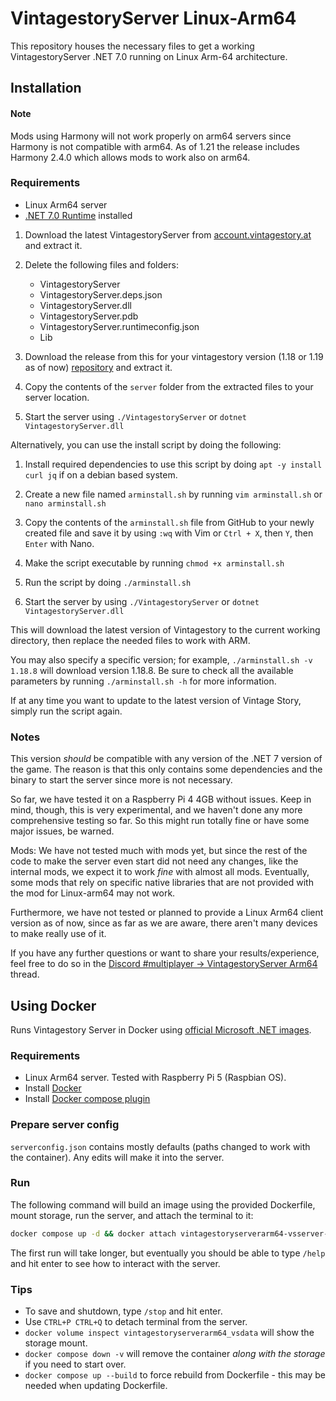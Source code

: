 # VintagestoryServer Linux-Arm64

This repository houses the necessary files to get a working VintagestoryServer .NET 7.0 running on Linux Arm-64 architecture.

## Installation

#### Note
Mods using Harmony will not work properly on arm64 servers since Harmony is not compatible with arm64.
As of 1.21 the release includes Harmony 2.4.0 which allows mods to work also on arm64.

### Requirements
- Linux Arm64 server
- [.NET 7.0 Runtime](https://dotnet.microsoft.com/en-us/download/dotnet/7.0) installed

1. Download the latest VintagestoryServer from [account.vintagestory.at](https://account.vintagestory.at/) and extract it.
2. Delete the following files and folders:
   - VintagestoryServer
   - VintagestoryServer.deps.json
   - VintagestoryServer.dll
   - VintagestoryServer.pdb
   - VintagestoryServer.runtimeconfig.json
   - Lib

3. Download the release from this for your vintagestory version (1.18 or 1.19 as of now) [repository](https://github.com/anegostudios/VintagestoryServerArm64/releases) and extract it.

4. Copy the contents of the `server` folder from the extracted files to your server location.

5. Start the server using `./VintagestoryServer` or `dotnet VintagestoryServer.dll`

Alternatively, you can use the install script by doing the following:
1. Install required dependencies to use this script by doing `apt -y install curl jq` if on a debian based system. 

2. Create a new file named `arminstall.sh` by running `vim arminstall.sh` or `nano arminstall.sh`

3. Copy the contents of the `arminstall.sh` file from GitHub to your newly created file and save it by using `:wq` with Vim or `Ctrl + X`, then `Y`, then `Enter` with Nano.

4. Make the script executable by running `chmod +x arminstall.sh`

5. Run the script by doing `./arminstall.sh`

6. Start the server by using `./VintagestoryServer` or `dotnet VintagestoryServer.dll`

This will download the latest version of Vintagestory to the current working directory, then replace the needed files to work with ARM.

You may also specify a specific version; for example, `./arminstall.sh -v 1.18.8` will download version 1.18.8. Be sure to check all the available parameters by running `./arminstall.sh -h` for more information.

If at any time you want to update to the latest version of Vintage Story, simply run the script again.

### Notes
This version *should* be compatible with any version of the .NET 7 version of the game. The reason is that this only contains some dependencies and the binary to start the server since more is not necessary.

So far, we have tested it on a Raspberry Pi 4 4GB without issues. Keep in mind, though, this is very experimental, and we haven't done any more comprehensive testing so far. So this might run totally fine or have some major issues, be warned.

Mods: We have not tested much with mods yet, but since the rest of the code to make the server even start did not need any changes, like the internal mods, we expect it to work *fine* with almost all mods. Eventually, some mods that rely on specific native libraries that are not provided with the mod for Linux-arm64 may not work.

Furthermore, we have not tested or planned to provide a Linux Arm64 client version as of now, since as far as we are aware, there aren't many devices to make really use of it.

If you have any further questions or want to share your results/experience, feel free to do so in the [Discord #multiplayer -> VintagestoryServer Arm64](https://discord.com/channels/302152934249070593/1128220205181587516) thread.


## Using Docker

Runs Vintagestory Server in Docker using [official Microsoft .NET images](https://learn.microsoft.com/en-us/dotnet/core/docker/introduction).

### Requirements
- Linux Arm64 server. Tested with Raspberry Pi 5 (Raspbian OS).
- Install [Docker](https://www.docker.com/get-started/)
- Install [Docker compose plugin](https://docs.docker.com/compose/install/linux/#install-using-the-repository)

### Prepare server config
`serverconfig.json` contains mostly defaults (paths changed to work with the container). Any edits will make it into the server.

### Run
The following command will build an image using the provided Dockerfile, mount storage, run the server, and attach the terminal to it:
```bash
docker compose up -d && docker attach vintagestoryserverarm64-vsserver-1
```

The first run will take longer, but eventually you should be able to type `/help` and hit enter to see how to interact with the server.

### Tips

* To save and shutdown, type `/stop` and hit enter.
* Use `CTRL+P CTRL+Q` to detach terminal from the server.
* `docker volume inspect vintagestoryserverarm64_vsdata` will show the storage mount.
* `docker compose down -v` will remove the container _along with the storage_ if you need to start over.
* `docker compose up --build` to force rebuild from Dockerfile - this may be needed when updating Dockerfile.
